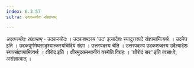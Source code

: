 ```yaml
---
index: 6.3.57
sutra: उदकस्योदः संज्ञायाम्

---
```

_उदकस्योदः संज्ञायाम्_ - उदकस्योदः । उदकशब्दस्य 'उद' इत्यादेशः स्यादुत्तरपदे संज्ञायामित्यर्थः । उदमेघ इति । उदकपूर्णमेघसादृश्यात्कस्यचिदियं संज्ञा । उत्तरपदस्य चेति । उत्तरपदस्य उदकशब्दस्य उदैत्यादेशः स्यात्संज्ञायामित्यर्थः । क्षीरोद इति । क्षीरमुदकस्थानीयं यस्येति विग्रहः । 'क्षीरोदं सरः' इति त्वसाध्वे, असंज्ञात्वात् । 
